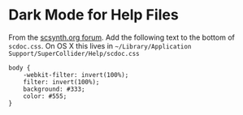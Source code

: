 # Dark Mode for Help Files

From the [scsynth.org forum](https://scsynth.org/t/which-ide-do-you-use/687/21). Add the following
text to the bottom of `scdoc.css`. On OS X this lives in `~/Library/Application
Support/SuperCollider/Help/scdoc.css`

```
body {
    -webkit-filter: invert(100%);
    filter: invert(100%);
    background: #333;
    color: #555;
}
```
